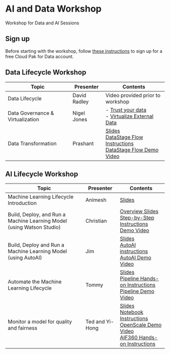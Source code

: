 # AI and Data Workshop
Workshop for Data and AI Sessions

## Sign up

Before starting with the workshop, follow [these instructions](sign-up/README.md)
to sign up for a free Cloud Pak for Data account.

## Data Lifecycle Workshop

| Topic                            | Presenter    | Contents                                                                                                                                                                                                                                                                                                             |
|----------------------------------|--------------|----------------------------------------------------------------------------------------------------------------------------------------------------------------------------------------------------------------------------------------------------------------------------------------------------------------------|
| Data Lifecycle                   | David Radley | Video provided prior to workshop                                                                                                                                                                                                                                                                                     
| Data Governance & Virtualization | Nigel Jones  | - [Trust your data](https://dataplatform.cloud.ibm.com/docs/content/wsj/getting-started/df_gov_trust.html?context=cpdaas&audience=wdp)<br>- [Virtualize External Data](https://dataplatform.cloud.ibm.com/docs/content/wsj/getting-started/df_data_virtualize.html?context=cpdaas&audience=wdp)            |
| Data Transformation              | Prashant     | [Slides](/data-integration-with-datastage/DATASTAGE_WS.pdf) <br>[DataStage Flow Instructions](https://dataplatform.cloud.ibm.com/docs/content/wsj/getting-started/df_data_integrate.html?context=cpdaas&audience=wdp) <br>[DataStage Flow Demo Video](https://video.ibm.com/channel/23952663/video/df-data-integrate) |

## AI Lifecycle Workshop

|Topic|Presenter|Contents|
|---|---|---|
|Machine Learning Lifecycle Introduction|Animesh|[Slides](/machine-learning-lifecycle-intro/ml-lifecycle.pdf) |
|Build, Deploy, and Run a Machine Learning Model (using Watson Studio)|Christian|[Overview Slides](/build-and-deploy-with-studio/ai-workshop-build-deploy-studio.pdf)<br>[Step-by-Step Instructions](build-and-deploy-with-studio/README.md)<br>[Demo Video](https://video.ibm.com/recorded/131493070)|
|Build, Deploy and Run a Machine Learning Model (using AutoAI)|Jim|[Slides](/build-and-deploy-with-autoai/ai-workshop-build-deploy-autoai.pdf) <br>[AutoAI instructions](/build-and-deploy-with-autoai/README.md) <br>[AutoAI Demo Video](https://youtu.be/jcBMTX5OtTY)|
|Automate the Machine Learning Lifecycle|Tommy|[Slides](/watson-studio-pipelines/watson-studio-pipelines.pdf) <br>[Pipeline Hands-on Instructions](/watson-studio-pipelines/README.md) <br>[Pipeline Demo Video](https://youtu.be/eCQtnZ81yU8)|
|Monitor a model for quality and fairness|Ted and Yi-Hong|[Slides](/monitor-model-with-openscale/ai-fairness.pdf) <br>[Notebook Instructions](/monitor-model-with-openscale) <br>[OpenScale Demo Video](https://youtu.be/ijltmrnv0pQ) <br/> [AIF360 Hands-on Instructions](/monitor-model-with-openscale/hands-on-workshop)|
